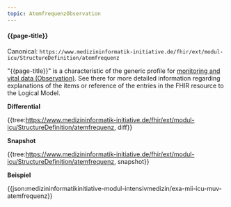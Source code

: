 ```yaml
---
topic: AtemfrequenzObservation
---
```

#### {{page-title}}

Canonical: 
```https://www.medizininformatik-initiative.de/fhir/ext/modul-icu/StructureDefinition/atemfrequenz```

"{{page-title}}" is a characteristic of the generic profile for [monitoring and vital data (Observation)](https://simplifier.net/guide/MedizininformatikInitiative-ModulICU-ImplementationGuide/MonitoringundVitaldatenObservation). See there for more detailed information regarding explanations of the items or reference of the entries in the FHIR resource to the Logical Model.

**Differential**

{{tree:https://www.medizininformatik-initiative.de/fhir/ext/modul-icu/StructureDefinition/atemfrequenz, diff}}

**Snapshot**

{{tree:https://www.medizininformatik-initiative.de/fhir/ext/modul-icu/StructureDefinition/atemfrequenz, snapshot}}

**Beispiel**

{{json:medizininformatikinitiative-modul-intensivmedizin/exa-mii-icu-muv-atemfrequenz}}